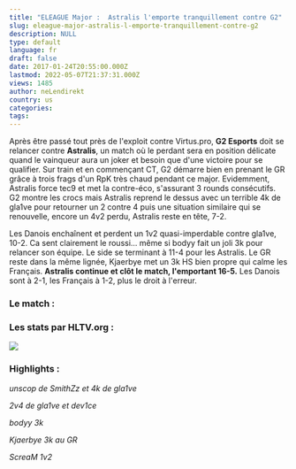 ```yaml
---
title: "ELEAGUE Major :  Astralis l'emporte tranquillement contre G2"
slug: eleague-major-astralis-l-emporte-tranquillement-contre-g2
description: NULL
type: default
language: fr
draft: false
date: 2017-01-24T20:55:00.000Z
lastmod: 2022-05-07T21:37:31.000Z
views: 1485
author: neLendirekt
country: us
categories:
tags:
---
```

Après être passé tout près de l'exploit contre Virtus.pro, **G2 Esports** doit se relancer contre **Astralis**, un match où le perdant sera en position délicate quand le vainqueur aura un joker et besoin que d'une victoire pour se qualifier. Sur train et en commençant CT, G2 démarre bien en prenant le GR grâce à trois frags d'un RpK très chaud pendant ce major. Evidemment, Astralis force tec9 et met la contre-éco, s'assurant 3 rounds consécutifs. G2 montre les crocs mais Astralis reprend le dessus avec un terrible 4k de gla1ve pour retourner un 2 contre 4 puis une situation similaire qui se renouvelle, encore un 4v2 perdu, Astralis reste en tête, 7-2.

Les Danois enchaînent et perdent un 1v2 quasi-imperdable contre gla1ve, 10-2\. Ca sent clairement le roussi... même si bodyy fait un joli 3k pour relancer son équipe. Le side se terminant à 11-4 pour les Astralis. Le GR reste dans la même lignée, Kjaerbye met un 3k HS bien propre qui calme les Français. **Astralis continue et clôt le match, l'emportant 16-5.** Les Danois sont à 2-1, les Français à 1-2, plus le droit à l'erreur.

### Le match :

### Les stats par HLTV.org : 

![](/storage/images/5887bf4889458_2a25350073a2b58a8c0aae9f6e5114afpng.png)

### Highlights :

_unscop de SmithZz et 4k de gla1ve_  

_2v4 de gla1ve et dev1ce_  

_bodyy 3k_  

_Kjaerbye 3k au GR_  

_ScreaM 1v2_  
